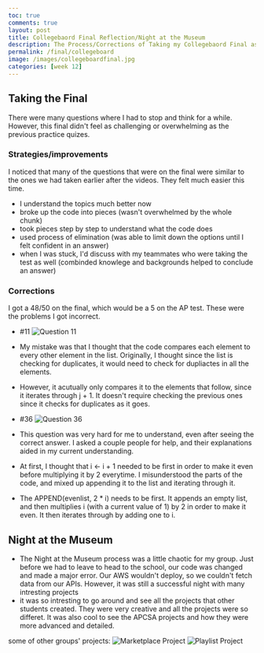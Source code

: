```yaml
---
toc: true
comments: true
layout: post
title: Collegebaord Final Reflection/Night at the Museum
description: The Process/Corrections of Taking my Collegebaord Final as well as aspects of Night at the Museum
permalink: /final/collegeboard
image: /images/collegeboardfinal.jpg
categories: [week 12]
---
```


## Taking the Final

There were many questions where I had to stop and think for a while. However, this final didn't feel as challenging or overwhelming as the previous practice quizes.

### Strategies/improvements
I noticed that many of the questions that were on the final were similar to the ones we had taken earlier after the videos. They felt much easier this time. 
 - I understand the topics much better now
 - broke up the code into pieces (wasn't overwhelmed by the whole chunk) 
 - took pieces step by step to understand what the code does
 - used process of elimination (was able to limit down the options until I felt confident in an answer)
 - when I was stuck, I'd discuss with my teammates who were taking the test as well (combinded knowlege and backgrounds helped to conclude an answer)

 ### Corrections
I got a 48/50 on the final, which would be a 5 on the AP test. These were the problems I got incorrect.
- #11 
![Question 11]({{site.baseurl}}/images/question11.jpg)
- My mistake was that I thought that the code compares each element to every other element in the list. Originally, I thought since the list is checking for duplicates, it would need to check for dupliactes in all the elements. 
- However, it acutually only compares it to the elements that follow, since it iterates through j + 1. It doesn't require checking the previous ones since it checks for duplicates as it goes.

- #36
![Question 36]({{site.baseurl}}/images/question36.jpg)
- This question was very hard for me to understand, even after seeing the correct answer. I asked a couple people for help, and their explanations aided in my current understanding.
- At first, I thought that i  <- i + 1 needed to be first in order to make it even before multiplying it by 2 everytime. I misunderstood the parts of the code, and mixed up appending it to the list and iterating through it. 
- The APPEND(evenlist, 2 * i) needs to be first. It appends an empty list, and then multiplies i (with a current value of 1) by 2 in order to make it even. It then iterates through by adding one to i.


## Night at the Museum
- The Night at the Museum process was a little chaotic for my group. Just before we had to leave to head to the school, our code was changed and made a major error. Our AWS wouldn't deploy, so we couldn't fetch data from our APIs. However, it was still a successful night with many intresting projects
- it was so intresting to go around and see all the projects that other students created. They were very creative and all the projects were so differet. It was also cool to see the APCSA projects and how they were more advanced and detailed.

some of other groups' projects:
![Marketplace Project]({{site.baseurl}}/images/FullSizeRender.jpg)
![Playlist Project]({{site.baseurl}}/images/IMG_7996.jpg)